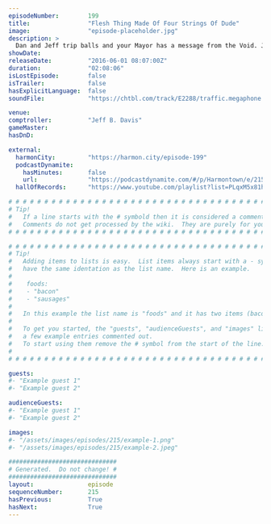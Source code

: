 ```yaml
---
episodeNumber:        199
title:                "Flesh Thing Made Of Four Strings Of Dude"
image:                "episode-placeholder.jpg"
description: >
  Dan and Jeff trip balls and your Mayor has a message from the Void. Jason Sudeikis returns for the first time since the movie tour along with first time guest Will Forte! Watch the video at harmontown.com/live! Become a member
showDate:             
releaseDate:          "2016-06-01 08:07:00Z"
duration:             "02:08:06"
isLostEpisode:        false
isTrailer:            false
hasExplicitLanguage:  false
soundFile:            "https://chtbl.com/track/E2288/traffic.megaphone.fm/STA5095515149.mp3?updated=1560196813"

venue:                
comptroller:          "Jeff B. Davis"
gameMaster:           
hasDnD:               

external:
  harmonCity:         "https://harmon.city/episode-199"
  podcastDynamite:
    hasMinutes:       false
    url:              "https://podcastdynamite.com/#/p/Harmontown/e/215/199"
  hallOfRecords:      "https://www.youtube.com/playlist?list=PLqxM5x81hNOaoIMc7QoTke8pSoB908v1e"

# # # # # # # # # # # # # # # # # # # # # # # # # # # # # # # # # # # # # # # # # # # # #
# Tip!
#   If a line starts with the # symbold then it is considered a comment.
#   Comments do not get processed by the wiki.  They are purely for your information.
# # # # # # # # # # # # # # # # # # # # # # # # # # # # # # # # # # # # # # # # # # # # #

# # # # # # # # # # # # # # # # # # # # # # # # # # # # # # # # # # # # # # # # # # # # #
# Tip!
#   Adding items to lists is easy.  List items always start with a - symbol and have
#   have the same identation as the list name.  Here is an example.
#
#    foods:
#    - "bacon"
#    - "sausages"
#
#   In this example the list name is "foods" and it has two items (bacon, and sausages).
#
#   To get you started, the "guests", "audienceGuests", and "images" lists below have
#   a few example entries commented out.
#   To start using them remove the # symbol from the start of the line.
#
# # # # # # # # # # # # # # # # # # # # # # # # # # # # # # # # # # # # # # # # # # # # #

guests:
#- "Example guest 1"
#- "Example guest 2"

audienceGuests:
#- "Example guest 1"
#- "Example guest 2"

images:
#- "/assets/images/episodes/215/example-1.png"
#- "/assets/images/episodes/215/example-2.jpeg"

##############################
# Generated.  Do not change! #
##############################
layout:               episode
sequenceNumber:       215
hasPrevious:          True
hasNext:              True
---
```


<!-- The episode description will be rendered here -->

<!-- Add your content BELOW here -->
<!-- vvvvvvvvvvvvvvvvvvvvvvvvvvv -->




<!-- ^^^^^^^^^^^^^^^^^^^^^^^^^^^ -->
<!-- Add your content ABOVE here -->

<!-- The episode gallery will be rendered here -->